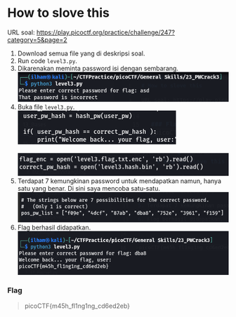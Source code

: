 # How to slove this

URL soal: https://play.picoctf.org/practice/challenge/247?category=5&page=2

1. Download semua file yang di deskripsi soal.
2. Run code `level3.py`.
3. Dikarenakan meminta password isi dengan sembarang. <br>
![gambar01](images/gambar01_Gener_23.png)
4. Buka file `level3.py`. <br>
![gambar02](images/gambar02_Gener_23.png)<br><br>
![gambar03](images/gambar03_Gener_23.png)
5. Terdapat 7 kemungkinan password untuk mendapatkan namun, hanya satu yang benar. Di sini saya mencoba satu-satu.  <br>
![gambar04](images/gambar04_Gener_23.png)
6. Flag berhasil didapatkan. <br>
![gambar05](images/gambar05_Gener_23.png)

### Flag
>picoCTF{m45h_fl1ng1ng_cd6ed2eb}